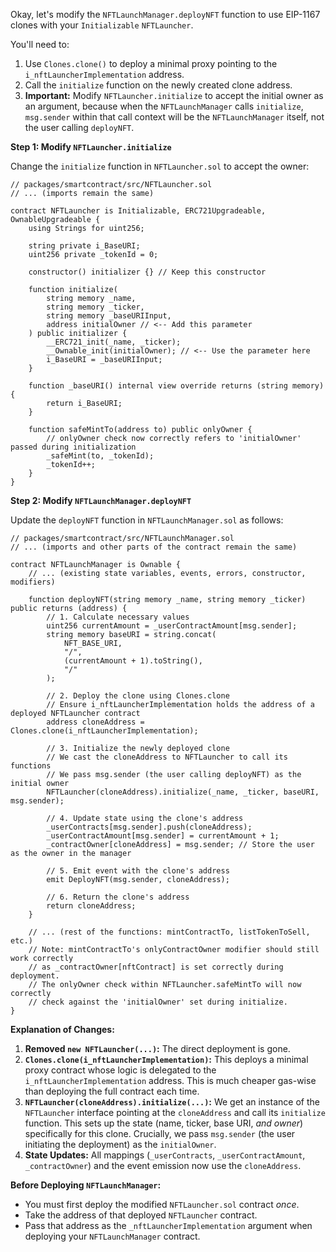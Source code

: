 Okay, let's modify the `NFTLaunchManager.deployNFT` function to use EIP-1167 clones with your `Initializable` `NFTLauncher`.

You'll need to:

1.  Use `Clones.clone()` to deploy a minimal proxy pointing to the `i_nftLauncherImplementation` address.
2.  Call the `initialize` function on the newly created clone address.
3.  **Important:** Modify `NFTLauncher.initialize` to accept the initial owner as an argument, because when the `NFTLaunchManager` calls `initialize`, `msg.sender` within that call context will be the `NFTLaunchManager` itself, not the user calling `deployNFT`.

**Step 1: Modify `NFTLauncher.initialize`**

Change the `initialize` function in `NFTLauncher.sol` to accept the owner:

```solidity
// packages/smartcontract/src/NFTLauncher.sol
// ... (imports remain the same)

contract NFTLauncher is Initializable, ERC721Upgradeable, OwnableUpgradeable {
    using Strings for uint256;

    string private i_BaseURI;
    uint256 private _tokenId = 0;

    constructor() initializer {} // Keep this constructor

    function initialize(
        string memory _name,
        string memory _ticker,
        string memory _baseURIInput,
        address initialOwner // <-- Add this parameter
    ) public initializer {
        __ERC721_init(_name, _ticker);
        __Ownable_init(initialOwner); // <-- Use the parameter here
        i_BaseURI = _baseURIInput;
    }

    function _baseURI() internal view override returns (string memory) {
        return i_BaseURI;
    }

    function safeMintTo(address to) public onlyOwner {
        // onlyOwner check now correctly refers to 'initialOwner' passed during initialization
        _safeMint(to, _tokenId);
        _tokenId++;
    }
}
```

**Step 2: Modify `NFTLaunchManager.deployNFT`**

Update the `deployNFT` function in `NFTLaunchManager.sol` as follows:

```solidity
// packages/smartcontract/src/NFTLaunchManager.sol
// ... (imports and other parts of the contract remain the same)

contract NFTLaunchManager is Ownable {
    // ... (existing state variables, events, errors, constructor, modifiers)

    function deployNFT(string memory _name, string memory _ticker) public returns (address) {
        // 1. Calculate necessary values
        uint256 currentAmount = _userContractAmount[msg.sender];
        string memory baseURI = string.concat(
            NFT_BASE_URI,
            "/",
            (currentAmount + 1).toString(),
            "/"
        );

        // 2. Deploy the clone using Clones.clone
        // Ensure i_nftLauncherImplementation holds the address of a deployed NFTLauncher contract
        address cloneAddress = Clones.clone(i_nftLauncherImplementation);

        // 3. Initialize the newly deployed clone
        // We cast the cloneAddress to NFTLauncher to call its functions
        // We pass msg.sender (the user calling deployNFT) as the initial owner
        NFTLauncher(cloneAddress).initialize(_name, _ticker, baseURI, msg.sender);

        // 4. Update state using the clone's address
        _userContracts[msg.sender].push(cloneAddress);
        _userContractAmount[msg.sender] = currentAmount + 1;
        _contractOwner[cloneAddress] = msg.sender; // Store the user as the owner in the manager

        // 5. Emit event with the clone's address
        emit DeployNFT(msg.sender, cloneAddress);

        // 6. Return the clone's address
        return cloneAddress;
    }

    // ... (rest of the functions: mintContractTo, listTokenToSell, etc.)
    // Note: mintContractTo's onlyContractOwner modifier should still work correctly
    // as _contractOwner[nftContract] is set correctly during deployment.
    // The onlyOwner check within NFTLauncher.safeMintTo will now correctly
    // check against the 'initialOwner' set during initialize.
}
```

**Explanation of Changes:**

1.  **Removed `new NFTLauncher(...)`:** The direct deployment is gone.
2.  **`Clones.clone(i_nftLauncherImplementation)`:** This deploys a minimal proxy contract whose logic is delegated to the `i_nftLauncherImplementation` address. This is much cheaper gas-wise than deploying the full contract each time.
3.  **`NFTLauncher(cloneAddress).initialize(...)`:** We get an instance of the `NFTLauncher` interface pointing at the `cloneAddress` and call its `initialize` function. This sets up the state (name, ticker, base URI, *and owner*) specifically for this clone. Crucially, we pass `msg.sender` (the user initiating the deployment) as the `initialOwner`.
4.  **State Updates:** All mappings (`_userContracts`, `_userContractAmount`, `_contractOwner`) and the event emission now use the `cloneAddress`.

**Before Deploying `NFTLaunchManager`:**

*   You must first deploy the modified `NFTLauncher.sol` contract *once*.
*   Take the address of that deployed `NFTLauncher` contract.
*   Pass that address as the `_nftLauncherImplementation` argument when deploying your `NFTLaunchManager` contract.